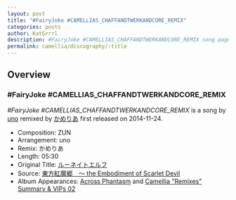 ```yaml
---
layout: post
title: "#FairyJoke #CAMELLIAS_CHAFFANDTWERKANDCORE_REMIX"
categories: posts
author: KatGrrrl
description: #FairyJoke #CAMELLIAS_CHAFFANDTWERKANDCORE_REMIX song page
permalink: camellia/discography/:title
---
```


## Overview

### #FairyJoke #CAMELLIAS_CHAFFANDTWERKANDCORE_REMIX

*#FairyJoke #CAMELLIAS_CHAFFANDTWERKANDCORE_REMIX* is a song by [uno](#) remixed by [かめりあ](/camellia) first released on 2014-11-24.

* Composition: ZUN
* Arrangement: uno
* Remix: かめりあ
* Length: 05:30
* Original Title: [ルーネイトエルフ](https://en.touhouwiki.net/index.php?title=%E3%83%AB%E3%83%BC%E3%83%8D%E3%82%A4%E3%83%88%E3%82%A8%E3%83%AB%E3%83%95)
* Source: [東方紅魔郷　～ the Embodiment of Scarlet Devil](https://en.touhouwiki.net/wiki/Embodiment_of_Scarlet_Devil)
* Album Appearances: [Across Phantasm](https://web.archive.org/web/20150122033026/http://www.iosysos.com/cd/tohou8/) and [Camellia "Remixes" Summary & VIPs 02](<{% link postsInclude/_posts/camellia/albums/Camellia-Remixes-Summary-VIPs-02/2023-12-20-Camellia-Remixes-Summary-VIPs-02.md %}>)
